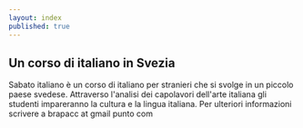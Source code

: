 ```yaml
---
layout: index
published: true
---
```


## Un corso di italiano in Svezia

Sabato italiano è un corso di italiano per stranieri che si svolge in un piccolo paese svedese. Attraverso l'analisi dei capolavori dell'arte italiana gli studenti impareranno la cultura e la lingua italiana.
Per ulteriori informazioni scrivere a brapacc at gmail punto com
